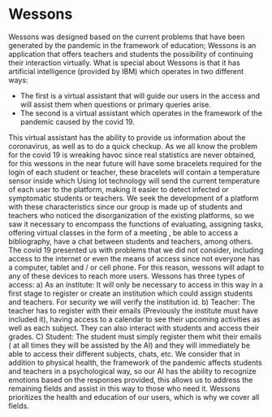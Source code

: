 # Wessons
Wessons was designed based on the current problems that have been generated by the
pandemic in the framework of education; Wessons is an application that offers teachers and
students the possibility of continuing their interaction virtually. What is special about Wessons
is that it has artificial intelligence (provided by IBM) which operates in two different ways: 

* The first is a virtual assistant that will guide our users in the access and will assist them when
questions or primary queries arise.
* The second is a virtual assistant which operates in the framework of the pandemic caused by the covid 19. 

This virtual assistant has the ability to provide us information about the
coronavirus, as well as to do a quick checkup. As we all know the problem for the covid 19 is
wreaking havoc since real statistics are never obtained, for this wessons in the near future will
have some bracelets required for the login of each student or teacher, these bracelets will
contain a temperature sensor inside which Using Iot technology will send the current
temperature of each user to the platform, making it easier to detect infected or symptomatic
students or teachers.
We seek the development of a platform with these characteristics since our group is made up
of students and teachers who noticed the disorganization of the existing platforms, so we saw
it necessary to encompass the functions of evaluating, assigning tasks, offering virtual classes
in the form of a meeting , be able to access a bibliography, have a chat between students and
teachers, among others.
The covid 19 presented us with problems that we did not consider, including access to the
internet or even the means of access since not everyone has a computer, tablet and / or cell
phone. For this reason, wessons will adapt to any of these devices to reach more users.
Wessons has three types of access:
a) As an institute: It will only be necessary to access in this way in a first stage to register or
create an institution which could assign students and teachers. For security we will verify the
institution id.
b) Teacher: The teacher has to register with their emails (Previously the institute must have
included it), having access to a calendar to see their upcoming activities as well as each
subject. They can also interact with students and access their grades.
C) Student: The student must simply register them whit their emails ( at all times they will be
assisted by the AI) and they will immediately be able to access their different subjects, chats,
etc.
We consider that in addition to physical health, the framework of the pandemic affects
students and teachers in a psychological way, so our AI has the ability to recognize emotions
based on the responses provided, this allows us to address the remaining fields and assist in
this way to those who need it.
Wessons prioritizes the health and education of our users, which is why we cover all fields.
